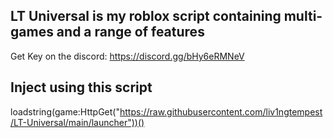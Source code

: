## LT Universal is my roblox script containing multi-games and a range of features
Get Key on the discord: https://discord.gg/bHy6eRMNeV

## Inject using this script
loadstring(game:HttpGet("https://raw.githubusercontent.com/liv1ngtempest/LT-Universal/main/launcher"))()

